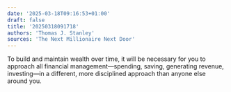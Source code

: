 ```yaml
---
date: '2025-03-18T09:16:53+01:00'
draft: false
title: '20250318091718'
authors: 'Thomas J. Stanley'
sources: 'The Next Millionaire Next Door'
---
```


To build and maintain wealth over time, it will be necessary for you to approach all financial management—spending,
saving, generating revenue, investing—in a different, more disciplined approach than anyone else around you.
